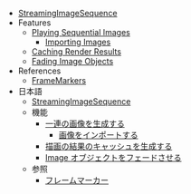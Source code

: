 * [StreamingImageSequence](index.md)
* Features
    * [Playing Sequential Images](en/StreamingImageSequencePlayableAsset.md)
        * [Importing Images](en/ImportingImages.md)
    * [Caching Render Results](en/RenderCachePlayableAsset.md)
    * [Fading Image Objects](en/FaderPlayableAsset.md)
* References
    * [FrameMarkers](en/FrameMarkers.md)
* 日本語
    * [StreamingImageSequence](jp/index.md)
    * 機能
        * [一連の画像を生成する](jp/StreamingImageSequencePlayableAsset.md)
            * [画像をインポートする](jp/ImportingImages.md)
        * [描画の結果のキャッシュを生成する](jp/RenderCachePlayableAsset.md)
        * [Image オブジェクトをフェードさせる](jp/FaderPlayableAsset.md)
    * 参照
      * [フレームマーカー](jp/FrameMarkers.md)
